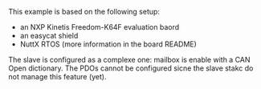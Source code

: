 This example is based on the following setup:
* an NXP Kinetis Freedom-K64F evaluation baord
* an easycat shield
* NuttX RTOS (more information in the board README)

The slave is configured as a complexe one: mailbox is enable with a CAN Open dictionary.
The PDOs cannot be configured sicne the slave stakc do not manage this feature (yet).
